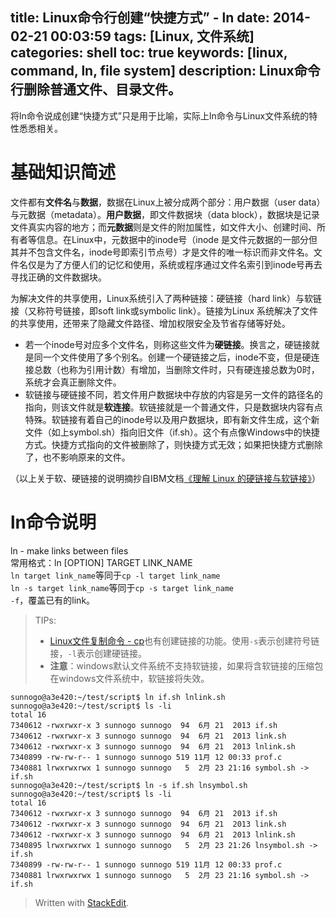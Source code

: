 title: Linux命令行创建“快捷方式” - ln
date: 2014-02-21 00:03:59
tags: [Linux, 文件系统]
categories: shell
toc: true
keywords: [linux, command, ln, file system]
description: Linux命令行删除普通文件、目录文件。
---

将ln命令说成创建“快捷方式”只是用于比喻，实际上ln命令与Linux文件系统的特性悉悉相关。

# 基础知识简述
文件都有**文件名**与**数据**，数据在Linux上被分成两个部分：用户数据（user data）与元数据（metadata）。**用户数据**，即文件数据块（data block），数据块是记录文件真实内容的地方；而**元数据**则是文件的附加属性，如文件大小、创建时间、所有者等信息。在Linux中，元数据中的inode号（inode 是文件元数据的一部分但其并不包含文件名，inode号即索引节点号）才是文件的唯一标识而非文件名。文件名仅是为了方便人们的记忆和使用，系统或程序通过文件名索引到inode号再去寻找正确的文件数据块。

为解决文件的共享使用，Linux系统引入了两种链接：硬链接（hard link）与软链接（又称符号链接，即soft link或symbolic link）。链接为Linux 系统解决了文件的共享使用，还带来了隐藏文件路径、增加权限安全及节省存储等好处。

<!--more-->

* 若一个inode号对应多个文件名，则称这些文件为**硬链接**。换言之，硬链接就是同一个文件使用了多个别名。创建一个硬链接之后，inode不变，但是硬连接总数（也称为引用计数）有增加，当删除文件时，只有硬连接总数为0时，系统才会真正删除文件。
* 软链接与硬链接不同，若文件用户数据块中存放的内容是另一文件的路径名的指向，则该文件就是**软连接**。软链接就是一个普通文件，只是数据块内容有点特殊。软链接有着自己的inode号以及用户数据块，即有新文件生成，这个新文件（如上symbol.sh）指向旧文件（if.sh）。这个有点像Windows中的快捷方式。快捷方式指向的文件被删除了，则快捷方式无效；如果把快捷方式删除了，也不影响原来的文件。

（以上关于软、硬链接的说明摘抄自IBM文档[《理解 Linux 的硬链接与软链接》](https://www.ibm.com/developerworks/cn/linux/l-cn-hardandsymb-links/)）

# ln命令说明
ln - make links between files  
常用格式：ln [OPTION] TARGET LINK_NAME  
`ln target link_name`等同于`cp -l target link_name`  
`ln -s target link_name`等同于`cp -s target link_name`  
`-f`，覆盖已有的link。

> TIPs: 
> * [Linux文件复制命令 - cp](http://sunnogo.tk/201402/shell/cp.html)也有创建链接的功能。使用`-s`表示创建符号链接，`-l`表示创建硬链接。
> * **注意**：windows默认文件系统不支持软链接，如果将含软链接的压缩包在windows文件系统中，软链接将失效。

```
sunnogo@a3e420:~/test/script$ ln if.sh lnlink.sh
sunnogo@a3e420:~/test/script$ ls -li
total 16
7340612 -rwxrwxr-x 3 sunnogo sunnogo  94  6月 21  2013 if.sh
7340612 -rwxrwxr-x 3 sunnogo sunnogo  94  6月 21  2013 link.sh
7340612 -rwxrwxr-x 3 sunnogo sunnogo  94  6月 21  2013 lnlink.sh
7340899 -rw-rw-r-- 1 sunnogo sunnogo 519 11月 12 00:33 prof.c
7340881 lrwxrwxrwx 1 sunnogo sunnogo   5  2月 23 21:16 symbol.sh -> if.sh
sunnogo@a3e420:~/test/script$ ln -s if.sh lnsymbol.sh
sunnogo@a3e420:~/test/script$ ls -li
total 16
7340612 -rwxrwxr-x 3 sunnogo sunnogo  94  6月 21  2013 if.sh
7340612 -rwxrwxr-x 3 sunnogo sunnogo  94  6月 21  2013 link.sh
7340612 -rwxrwxr-x 3 sunnogo sunnogo  94  6月 21  2013 lnlink.sh
7340895 lrwxrwxrwx 1 sunnogo sunnogo   5  2月 23 21:26 lnsymbol.sh -> if.sh
7340899 -rw-rw-r-- 1 sunnogo sunnogo 519 11月 12 00:33 prof.c
7340881 lrwxrwxrwx 1 sunnogo sunnogo   5  2月 23 21:16 symbol.sh -> if.sh
```

> Written with [StackEdit](https://stackedit.io/).

